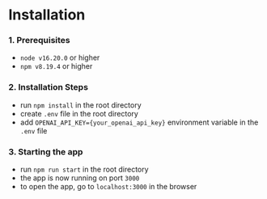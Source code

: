 # Installation
### 1. Prerequisites
- `node v16.20.0` or higher
- `npm v8.19.4` or higher

### 2. Installation Steps
- run ```npm install``` in the root directory
- create `.env` file in the root directory
- add `OPENAI_API_KEY={your_openai_api_key}` environment variable in the `.env` file

### 3. Starting the app
- run ```npm run start``` in the root directory
- the app is now running on port `3000`
- to open the app, go to `localhost:3000` in the browser